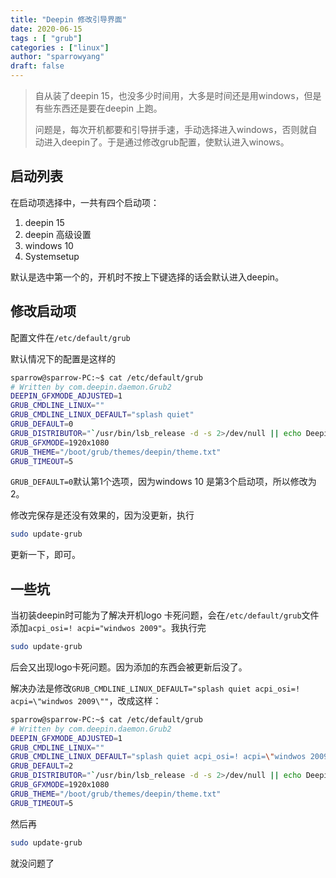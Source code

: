 ```yaml
---
title: "Deepin 修改引导界面"
date: 2020-06-15
tags : [ "grub"]
categories : ["linux"]
author: "sparrowyang"
draft: false 
---
```


> 自从装了deepin 15，也没多少时间用，大多是时间还是用windows，但是有些东西还是要在deepin 上跑。
>
> 问题是，每次开机都要和引导拼手速，手动选择进入windows，否则就自动进入deepin了。于是通过修改grub配置，使默认进入winows。

## 启动列表

在启动项选择中，一共有四个启动项：

1. deepin 15
2. deepin 高级设置
3. windows 10
4. Systemsetup

默认是选中第一个的，开机时不按上下键选择的话会默认进入deepin。

## 修改启动项

配置文件在`/etc/default/grub`

默认情况下的配置是这样的

```bash
sparrow@sparrow-PC:~$ cat /etc/default/grub
# Written by com.deepin.daemon.Grub2
DEEPIN_GFXMODE_ADJUSTED=1
GRUB_CMDLINE_LINUX=""
GRUB_CMDLINE_LINUX_DEFAULT="splash quiet"
GRUB_DEFAULT=0
GRUB_DISTRIBUTOR="`/usr/bin/lsb_release -d -s 2>/dev/null || echo Deepin`"
GRUB_GFXMODE=1920x1080
GRUB_THEME="/boot/grub/themes/deepin/theme.txt"
GRUB_TIMEOUT=5

```

`GRUB_DEFAULT=0`默认第1个选项，因为windows 10 是第3个启动项，所以修改为2。

修改完保存是还没有效果的，因为没更新，执行

```bash
sudo update-grub
```

更新一下，即可。

## 一些坑

当初装deepin时可能为了解决开机logo 卡死问题，会在`/etc/default/grub`文件添加`acpi_osi=! acpi="windwos 2009"`。我执行完

```bash
sudo update-grub
```

后会又出现logo卡死问题。因为添加的东西会被更新后没了。

解决办法是修改`GRUB_CMDLINE_LINUX_DEFAULT="splash quiet acpi_osi=! acpi=\"windwos 2009\""`，改成这样：

```bash
sparrow@sparrow-PC:~$ cat /etc/default/grub
# Written by com.deepin.daemon.Grub2
DEEPIN_GFXMODE_ADJUSTED=1
GRUB_CMDLINE_LINUX=""
GRUB_CMDLINE_LINUX_DEFAULT="splash quiet acpi_osi=! acpi=\"windwos 2009\""
GRUB_DEFAULT=2
GRUB_DISTRIBUTOR="`/usr/bin/lsb_release -d -s 2>/dev/null || echo Deepin`"
GRUB_GFXMODE=1920x1080
GRUB_THEME="/boot/grub/themes/deepin/theme.txt"
GRUB_TIMEOUT=5

```

然后再

```bash
sudo update-grub
```

就没问题了


